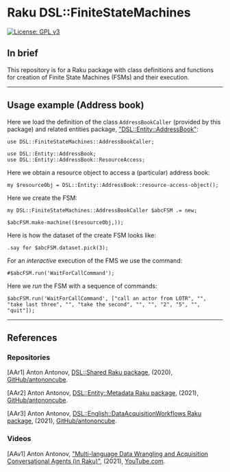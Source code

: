 # Raku DSL::FiniteStateMachines
    
[![License: GPL v3](https://img.shields.io/badge/License-GPLv3-blue.svg)](https://www.gnu.org/licenses/gpl-3.0)

## In brief

This repository is for a Raku package with class definitions and functions for 
creation of Finite State Machines (FSMs) and their execution.

-----

## Usage example (Address book)

Here we load the definition of the class `AddressBookCaller` (provided by this package)
and related entities package, 
["DSL::Entity::AddressBook"](https://github.com/antononcube/Raku-DSL-Entity-AddressBook):

```perl6
use DSL::FiniteStateMachines::AddressBookCaller;

use DSL::Entity::AddressBook;
use DSL::Entity::AddressBook::ResourceAccess;
```

Here we obtain a resource object to access a (particular) address book:

```perl6
my $resourceObj = DSL::Entity::AddressBook::resource-access-object();
```

Here we create the FSM:

```perl6
my DSL::FiniteStateMachines::AddressBookCaller $abcFSM .= new;

$abcFSM.make-machine(($resourceObj,));
```

Here is how the dataset of the create FSM looks like:

```perl6
.say for $abcFSM.dataset.pick(3);
```

For an *interactive* execution of the FMS we use the command:

```
#$abcFSM.run('WaitForCallCommand');
```

Here we *run* the FSM with a sequence of commands:

```perl6
$abcFSM.run('WaitForCallCommand', ["call an actor from LOTR", "", "take last three", "", "take the second", "", "", "2", "5", "", "quit"]);
```

------

## References

### Repositories

[AAr1] Anton Antonov,
[DSL::Shared Raku package](https://github.com/antononcube/Raku-DSL-Shared),
(2020),
[GitHub/antononcube](https://github.com/antononcube).

[AAr2] Anton Antonov,
[DSL::Entity::Metadata Raku package](https://github.com/antononcube/Raku-DSL-Entity-Metadata),
(2021),
[GitHub/antononcube](https://github.com/antononcube).

[AAr3] Anton Antonov,
[DSL::English::DataAcquisitionWorkflows Raku package](https://github.com/antononcube/Raku-DSL-English-DataAcquisitionWorkflows),
(2021),
[GitHub/antononcube](https://github.com/antononcube).

### Videos

[AAv1] Anton Antonov,
["Multi-language Data Wrangling and Acquisition Conversational Agents (in Raku)"](https://www.youtube.com/watch?v=3OUkSa-5vEk),
(2021),
[YouTube.com](https://www.youtube.com/channel/UC5qMPIsJeztfARXWdIw3Xzw).